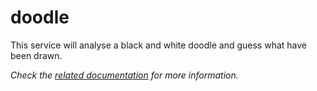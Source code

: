 # doodle

This service will analyse a black and white doodle and guess what have been drawn.

_Check the [related documentation](https://swiss-ai-center.github.io/core-engine/reference/doodle) for more information._